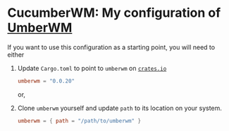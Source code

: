 # CucumberWM: My configuration of [UmberWM]

If you want to use this configuration as a starting point, you will need to either

1. Update `Cargo.toml` to point to `umberwm` on [`crates.io`][1]
    ```toml
    umberwm = "0.0.20"
    ```
    or,

2. Clone `umberwm` yourself and update `path` to its location on your system.
    ```toml
    umberwm = { path = "/path/to/umberwm" }
    ```

[UmberWM]: https://github.com/yazgoo/umberwm
[1]: https://crates.io/crates/umberwm
